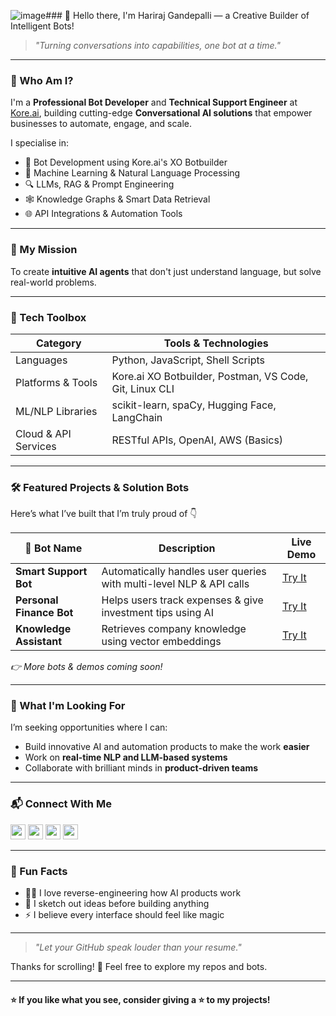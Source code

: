 ![image](https://github.com/user-attachments/assets/ad109d42-6d41-447d-9fd9-b4b46c299752)### 👋 Hello there, I'm Hariraj Gandepalli — a Creative Builder of Intelligent Bots!

> *"Turning conversations into capabilities, one bot at a time."*

---

### 🧠 Who Am I?

I'm a **Professional Bot Developer** and **Technical Support Engineer** at [Kore.ai](https://www.kore.ai/), building cutting-edge **Conversational AI solutions** that empower businesses to automate, engage, and scale.

I specialise in:

* 🤖 Bot Development using Kore.ai's XO Botbuilder
* 🧬 Machine Learning & Natural Language Processing
* 🔍 LLMs, RAG & Prompt Engineering
* 🕸️ Knowledge Graphs & Smart Data Retrieval
* 🌐 API Integrations & Automation Tools

---

### 🚀 My Mission

To create **intuitive AI agents** that don't just understand language, but solve real-world problems.

---

### 🧰 Tech Toolbox

| **Category**         | **Tools & Technologies**                                |
| -------------------- | ------------------------------------------------------- |
| Languages            | Python, JavaScript, Shell Scripts                       |
| Platforms & Tools    | Kore.ai XO Botbuilder, Postman, VS Code, Git, Linux CLI |
| ML/NLP Libraries     | scikit-learn, spaCy, Hugging Face, LangChain            |
| Cloud & API Services | RESTful APIs, OpenAI, AWS (Basics)                      |

---

### 🛠️ Featured Projects & Solution Bots

Here’s what I’ve built that I’m truly proud of 👇

| 🤖 Bot Name              | Description                                                         | Live Demo   |
| ------------------------ | ------------------------------------------------------------------- | ----------- |
| **Smart Support Bot**    | Automatically handles user queries with multi-level NLP & API calls | [Try It](#) |
| **Personal Finance Bot** | Helps users track expenses & give investment tips using AI          | [Try It](#) |
| **Knowledge Assistant**  | Retrieves company knowledge using vector embeddings                 | [Try It](#) |

*👉 More bots & demos coming soon!*

---

### 🎯 What I'm Looking For

I’m seeking opportunities where I can:

* Build innovative AI and automation products to make the work **easier**
* Work on **real-time NLP and LLM-based systems**
* Collaborate with brilliant minds in **product-driven teams**

---

### 📬 Connect With Me

[<img src="https://img.icons8.com/?size=100&id=xuvGCOXi8Wyg&format=png&color=000000" width="24"/>](https://www.linkedin.com/in/hariraj-gandepalli/)
[<img src="https://img.icons8.com/?size=100&id=P7UIlhbpWzZm&format=png&color=000000" width="24"/>](mailto:harirajgandepalli776@gmail.com)
[<img src="https://img.icons8.com/?size=100&id=sop9ROXku5bb&format=png&color=000000" width="24"/>](https://huggingface.co/Hariraj-1029)
[<img src="https://img.icons8.com/?size=100&id=Omk4fWoSmCHm&format=png&color=000000" width="24"/>](https://www.kaggle.com/hariraj1029)

---

### 🧭 Fun Facts

* 🕵️‍♂️ I love reverse-engineering how AI products work
* 🎨 I sketch out ideas before building anything
* ⚡ I believe every interface should feel like magic

---

> *"Let your GitHub speak louder than your resume."*

Thanks for scrolling! 🙏 Feel free to explore my repos and bots.

---

#### ⭐ If you like what you see, consider giving a ⭐ to my projects!
